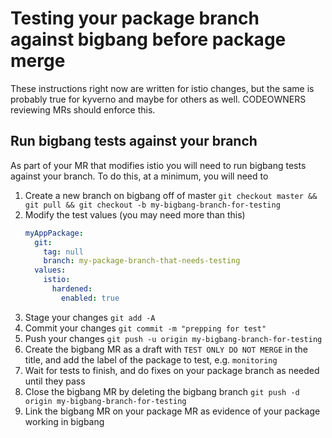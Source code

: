 # Testing your package branch against bigbang before package merge

These instructions right now are written for istio changes, but the same is probably true for kyverno and maybe for others as well. CODEOWNERS reviewing MRs should enforce this.

## Run bigbang tests against your branch
As part of your MR that modifies istio you will need to run bigbang tests against your branch. To do this, at a minimum, you will need to
1. Create a new branch on bigbang off of master `git checkout master && git pull && git checkout -b my-bigbang-branch-for-testing`
1. Modify the test values (you may need more than this)
    ```yaml
    myAppPackage:
      git:
        tag: null
        branch: my-package-branch-that-needs-testing
      values:
        istio:
          hardened:
            enabled: true
    ```
1. Stage your changes `git add -A`
1. Commit your changes `git commit -m "prepping for test"`
1. Push your changes `git push -u origin my-bigbang-branch-for-testing`
1. Create the bigbang MR as a draft with `TEST ONLY DO NOT MERGE` in the title, and add the label of the package to test, e.g. `monitoring`
1. Wait for tests to finish, and do fixes on your package branch as needed until they pass
1. Close the bigbang MR by deleting the bigbang branch `git push -d origin my-bigbang-branch-for-testing`
1. Link the bigbang MR on your package MR as evidence of your package working in bigbang
